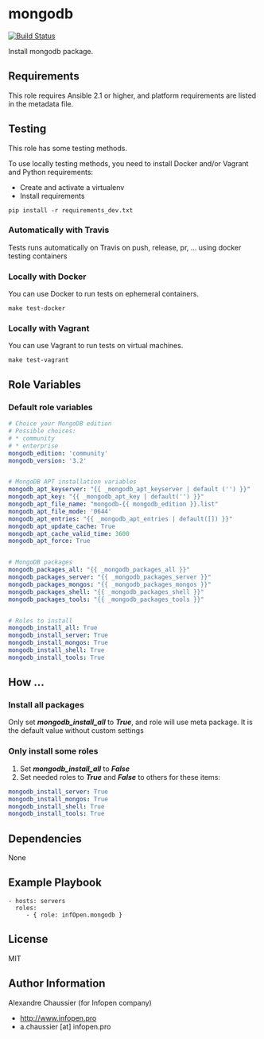 # mongodb

[![Build Status](https://travis-ci.org/infOpen/ansible-role-mongodb.svg?branch=master)](https://travis-ci.org/infOpen/ansible-role-mongodb)

Install mongodb package.

## Requirements

This role requires Ansible 2.1 or higher,
and platform requirements are listed in the metadata file.

## Testing

This role has some testing methods.

To use locally testing methods, you need to install Docker and/or Vagrant and Python requirements:

* Create and activate a virtualenv
* Install requirements

```
pip install -r requirements_dev.txt
```

### Automatically with Travis

Tests runs automatically on Travis on push, release, pr, ... using docker testing containers

### Locally with Docker

You can use Docker to run tests on ephemeral containers.

```
make test-docker
```

### Locally with Vagrant

You can use Vagrant to run tests on virtual machines.

```
make test-vagrant
```

## Role Variables

### Default role variables

``` yaml
# Choice your MongoDB edition
# Possible choices:
# * community
# * enterprise
mongodb_edition: 'community'
mongodb_version: '3.2'


# MongoDB APT installation variables
mongodb_apt_keyserver: "{{ _mongodb_apt_keyserver | default ('') }}"
mongodb_apt_key: "{{ _mongodb_apt_key | default('') }}"
mongodb_apt_file_name: "mongodb-{{ mongodb_edition }}.list"
mongodb_apt_file_mode: '0644'
mongodb_apt_entries: "{{ _mongodb_apt_entries | default([]) }}"
mongodb_apt_update_cache: True
mongodb_apt_cache_valid_time: 3600
mongodb_apt_force: True


# MongoDB packages
mongodb_packages_all: "{{ _mongodb_packages_all }}"
mongodb_packages_server: "{{ _mongodb_packages_server }}"
mongodb_packages_mongos: "{{ _mongodb_packages_mongos }}"
mongodb_packages_shell: "{{ _mongodb_packages_shell }}"
mongodb_packages_tools: "{{ _mongodb_packages_tools }}"


# Roles to install
mongodb_install_all: True
mongodb_install_server: True
mongodb_install_mongos: True
mongodb_install_shell: True
mongodb_install_tools: True
```

## How ...

### Install all packages

Only set ***mongodb_install_all*** to ***True***, and role will use meta package.
It is the default value without custom settings

### Only install some roles

1. Set ***mongodb_install_all*** to ***False***
2. Set needed roles to ***True*** and ***False*** to others for these items:
```yaml
mongodb_install_server: True
mongodb_install_mongos: True
mongodb_install_shell: True
mongodb_install_tools: True
```

## Dependencies

None

## Example Playbook

    - hosts: servers
      roles:
         - { role: infOpen.mongodb }

## License

MIT

## Author Information

Alexandre Chaussier (for Infopen company)
- http://www.infopen.pro
- a.chaussier [at] infopen.pro

